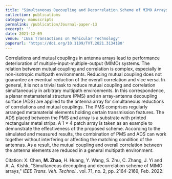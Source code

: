 ```yaml
---
title: "Simultaneous Decoupling and Decorrelation Scheme of MIMO Arrays"
collection: publications
category: manuscripts
permalink: /publication/Journal-paper-13
excerpt: ''
date: 2021-12-09
venue: 'IEEE Transactions on Vehicular Technology'
paperurl: 'https://doi.org/10.1109/TVT.2021.3134180'
---
```


Correlations and mutual couplings in antenna arrays lead to performance deterioration of multiple-input-multiple-output (MIMO) systems. The relation between mutual coupling and correlation is complex, especially in non-isotropic multipath environments. Reducing mutual coupling does not guarantee an eventual reduction of the overall correlation and vice versa. In general, it is not a trivial task to reduce mutual coupling and correlation simultaneously in arbitrary multipath environments. In this correspondence, a planar metamaterial structure (PMS) and an array-antenna decoupling surface (ADS) are applied to the antenna array for simultaneous reductions of correlations and mutual couplings. The PMS comprises regularly arranged metamaterial elements holding certain transmission features. The ADS placed between the PMS and array is a substrate with printed rectangular metal strips. A 1 × 4 patch array is taken as an example to demonstrate the effectiveness of the proposed scheme. According to the simulated and measured results, the combination of PMS and ADS can work together without interfering or affecting the matching condition of the antennas. As a result, the mutual coupling and overall correlation between the antenna elements are reduced in a general multipath environment.

Citation: X. Chen, **M. Zhao**, H. Huang, Y. Wang, S. Zhu, C. Zhang, J. Yi and A. A. Kishk, &quot;Simultaneous decoupling and decorrelation scheme of MIMO arrays,&quot; <i>IEEE Trans. Veh. Technol.</i>. vol. 71, no. 2, pp. 2164-2169, Feb. 2022.
